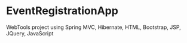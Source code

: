 # EventRegistrationApp
WebTools project using Spring MVC, Hibernate, HTML, Bootstrap, JSP, JQuery, JavaScript
